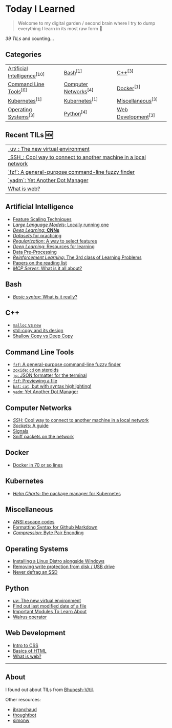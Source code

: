 # Today I Learned

> Welcome to my digital garden / second brain where I try to dump everything I learn in its most raw form 🌱

_39 TILs_ and counting...

## Categories

<table align="center"><tbody>
<tr>
<td><a href="#artificial-intelligence">Artificial Intelligence</a><sup>[10]</sup></td>
<td><a href="#bash">Bash</a><sup>[1]</sup></td>
<td><a href="#c++">C++</a><sup>[3]</sup></td>
</tr>
<tr>
<td><a href="#command-line-tools">Command Line Tools</a><sup>[6]</sup></td>
<td><a href="#computer-networks">Computer Networks</a><sup>[4]</sup></td>
<td><a href="#docker">Docker</a><sup>[1]</sup></td>
</tr>
<tr>
<td><a href="#kubernetes">Kubernetes</a><sup>[1]</sup></td>
<td><a href="#kubernetes">Kubernetes</a><sup>[1]</sup></td>
<td><a href="#miscellaneous">Miscellaneous</a><sup>[3]</sup></td>
</tr>
<tr>
<td><a href="#operating-systems">Operating Systems</a><sup>[3]</sup></td>
<td><a href="#python">Python</a><sup>[4]</sup></td>
<td><a href="#web-development">Web Development</a><sup>[3]</sup></td>
</tr>
</tbody></table>

## Recent TILs 🆕

<table align="center"><tbody>
<tr>
<td><a href="python/uv.md">_uv_: The new virtual environment</a></td>
</tr>
<tr>
<td><a href="computer-networks/ssh.md">_SSH_: Cool way to connect to another machine in a local network</a></td>
</tr>
<tr>
<td><a href="command-line-tools/fzf.md">`fzf`: A general-purpose command-line fuzzy finder</a></td>
</tr>
<tr>
<td><a href="command-line-tools/yadm.md">`yadm`: Yet Another Dot Manager</a></td>
</tr>
<tr>
<td><a href="web-development/web.md">What is web?</a></td>
</tr>
</tbody></table>

## Artificial Intelligence

- [Feature Scaling Techniques](./artificial-intelligence/feature-scaling-techniques.md)
- [_Large Language Models_: Locally running one](./artificial-intelligence/locally-run-an-LLM.md)
- [_Deep Learning_: **CNNs**](./artificial-intelligence/conv-neural-networks.md)
- [_Datasets_ for practicing](./artificial-intelligence/useful-datasets-to-learn-ML.md)
- [_Regularization_: A way to select features](./artificial-intelligence/feature-selection.md)
- [_Deep Learning_: Resources for learning](./artificial-intelligence/deep-learning.md)
- [Data Pre-Processing](./artificial-intelligence/data-pre_processing.md)
- [_Reinforcement Learning_: The 3rd class of Learning Problems](./artificial-intelligence/reinforcement-learning.md)
- [Papers on the reading list](./artificial-intelligence/papers-to-read.md)
- [_MCP Server_: What is it all about?](./artificial-intelligence/mcp-server.md)

## Bash

- [_Basic syntax_: What is it really?](./bash/basics.md)

## C++

- [`malloc` vs `new`](./c++/malloc-new.md)
- [std::copy and its design](./c++/copy-and-its-design.md)
- [Shallow Copy vs Deep Copy](./c++/deep-vs-shallow-copy.md)

## Command Line Tools

- [`fzf`: A general-purpose command-line fuzzy finder](./command-line-tools/fzf.md)
- [`zoxide`: `cd` on steroids](./command-line-tools/zoxide.md)
- [`jq`: JSON formatter for the terminal](./command-line-tools/jq.md)
- [`fzf`: Previewing a file](./command-line-tools/fzf-previewing-a-file.md)
- [`bat`: `cat`, but with syntax highlighting!](./command-line-tools/bat.md)
- [`yadm`: Yet Another Dot Manager](./command-line-tools/yadm.md)

## Computer Networks

- [_SSH_: Cool way to connect to another machine in a local network](./computer-networks/ssh.md)
- [_Sockets_: A guide](./computer-networks/sockets.md)
- [Signals](./computer-networks/signal.md)
- [Sniff packets on the network](./computer-networks/sniff-packets-on-the-network.md)

## Docker

- [Docker in 70 or so lines](./docker/docker-in-70-or-so-lines.md)

## Kubernetes

- [_Helm Charts_: the package manager for Kubernetes](./kubernetes/helm-charts.md)

## Miscellaneous

- [ANSI escape codes](./miscellaneous/ANSI-escape-codes.md)
- [Formatting Syntax for Github Markdown](./miscellaneous/formatting-syntax.md)
- [_Compression_: Byte Pair Encoding](./miscellaneous/byte-pair-encoding.md)

## Operating Systems

- [Installing a Linux Distro alongside Windows](./operating-systems/installing-a-Linux-Distro-alongside-Windows.md)
- [Removing write protection from disk / USB drive](./operating-systems/removing-write-protection-from-disk.md)
- [Never defrag an SSD](./operating-systems/defragging-an-SSD.md)

## Python

- [_uv_: The new virtual environment](./python/uv.md)
- [Find out last modified date of a file](./python/find-out-last-modified-date-of-a-file.md)
- [Important Modules To Learn About](./python/important-modules-to-learn-about.md)
- [Walrus operator](./python/walrus-operator.md)

## Web Development

- [Intro to CSS](./web-development/css.md)
- [Basics of HTML](./web-development/html.md)
- [What is web?](./web-development/web.md)

---

## About

I found out about TILs from [Bhupesh-V/til](https://github.com/Bhupesh-V/til).

Other resources:
- [jbranchaud](https://github.com/jbranchaud/til)
- [thoughtbot](https://github.com/thoughtbot/til)
- [simonw](https://github.com/simonw/til)
